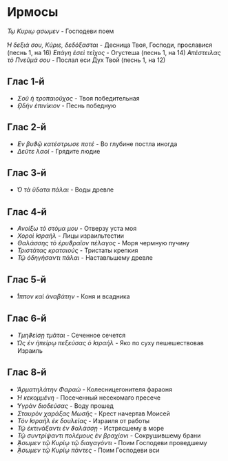 
# Ирмосы

*Τῳ Κυριῳ ᾳσωμεν* - Господеви поем

*̔Η δεξιά σου, Κύριε, δεδόξασται* - Десница Твоя, Господи, прославися (песнь 1, на 16) 
*̓Επάγη ἑσεὶ τεῖχος* - Огустеша (песнь 1, на 14) 
*̓Απέστειλας τὸ Πνεῦμά σου* - Послал еси Дух Твой (песнь 1, на 12) 


## Глас 1-й

- *Σοῦ ἡ τροπαιοῦχος* - Твоя победительная
- *̓ῼδήν ἐπινίκιον* - Песнь победную

## Глас 2-й

- *̓Εν βυϑῷ κατέστρωσε ποτέ* - Во глубине постла иногда
- *Δεῦτε λαοί* - Грядите людие

## Глас 3-й

- *̔Ο τὰ ὕδατα πάλαι* - Воды древле

## Глас 4-й

- *̓Ανοίξω τὸ στόμα μου* - Отверзу уста моя
- *Χοροὶ ̓Ισραὴλ* - Лицы израильтестии
- *Θαλάσσης τὸ ἐρυϑραῖον πέλαγος* - Моря чермную пучину 
- *Τριστάτας κραταιούς* - Тристаты крепкия
- *Τῷ ὁδηγήσαντι πάλαι* - Наставльшему древле

## Глас 5-й

- *̔́Ιππον καὶ ἀναβάτην* - Коня и всадника

## Глас 6-й

- *Τμηϑείσῃ τμᾶται* - Сеченное сечется
- *̔Ως ἐν ἠπείρῳ πεξεύσας ὁ ̓Ισραήλ* - Яко по суху пешешествовав Израиль

## Глас 8-й

- *̔Αρματηλάτην Φαραώ* - Колесницегонителя фараоня
- *̔Η κεκομμένη* - Посеченный несекомаго пресече
- *̔Υγρὰν διοδεύσας* - Воду прошед
- *Σταυρὸν χαράξας Μωσῆς* - Крест начертав Моисей
- *Τὸν ̓Ισραὴλ ἐκ δουλείας* - Израиля от работы
- *Τῷ ἐκτινάξαντι ἐν ϑαλάσσῃ* - Истрясшему в море
- *Τῷ συντρίψαντι πολέμους ἐν βραχίονι* - Сокрушившему брани 
- *̓́ᾼσωμεν τῷ Κυρίῳ τῷ διαγαγόντι* - Поим Господеви проведшему
- *̓́ᾼσωμεν τῷ Κυρίῳ πάντες* - Поим Господеви вси
